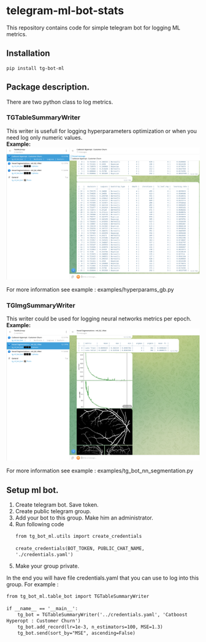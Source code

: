 # telegram-ml-bot-stats
This repository contains code for simple telegram bot for logging ML metrics.

## Installation
```
pip install tg-bot-ml
```

## Package description.

There are two python class to log metrics.

###  <b>TGTableSummaryWriter</b>
This writer is usefull for logging hyperparameters optimization or when you need log only numeric values. <br>
<b>Example:</b> <br>
![Hyperopt](images/hyperopt_logging.png)

For more information see example : examples/hyperparams_gb.py

### <b>TGImgSummaryWriter</b>
This writer could be used for logging neural networks metrics per epoch. <br>
<b>Example:</b> <br>
![NeuralNetwork](images/vessel_segmentation_logging.png)

For more information see example : examples/tg_bot_nn_segmentation.py

## Setup ml bot.

1. Create telegram bot. Save token.
2. Create public telegram group.
3. Add your bot to this group. Make him an administrator.
4. Run following code
    ```
    from tg_bot_ml.utils import create_credentials

    create_credentials(BOT_TOKEN, PUBLIC_CHAT_NAME, './credentials.yaml')
    ```
5. Make your group private.

In the end you will have file credentials.yaml that you can use to log into this group. For example :
```
from tg_bot_ml.table_bot import TGTableSummaryWriter

if __name__ == '__main__':
    tg_bot = TGTableSummaryWriter('../credentials.yaml', 'Catboost Hyperopt : Customer Churn')
    tg_bot.add_record(lr=1e-3, n_estimators=100, MSE=1.3)
    tg_bot.send(sort_by="MSE", ascending=False)
```